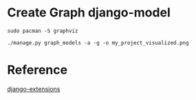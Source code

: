 # Create Graph django-model
`sudo pacman -S graphviz`

`./manage.py graph_models -a -g -o my_project_visualized.png`

# Reference

[django-extensions](https://django-extensions.readthedocs.io/en/latest/graph_models.html#selecting-a-library)
